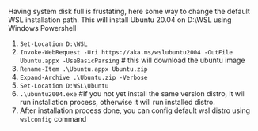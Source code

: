 Having system disk full is frustating, here some way to change the default WSL installation path. This will install Ubuntu 20.04 on D:\WSL using Windows Powershell

1. `Set-Location D:\WSL`
2. `Invoke-WebRequest -Uri https://aka.ms/wslubuntu2004 -OutFile Ubuntu.appx -UseBasicParsing` # this will download the ubuntu image
3. `Rename-Item .\Ubuntu.appx Ubuntu.zip`
4. `Expand-Archive .\Ubuntu.zip -Verbose`
5. `Set-Location D:WSL\Ubuntu`
6. `.\ubuntu2004.exe` #If you not yet install the same version distro, it will run installation process, otherwise it will run installed distro.
7. After installation process done, you can config default wsl distro using `wslconfig` command
